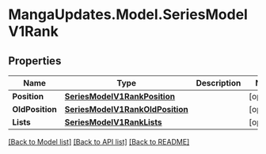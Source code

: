 # MangaUpdates.Model.SeriesModelV1Rank

## Properties

Name | Type | Description | Notes
------------ | ------------- | ------------- | -------------
**Position** | [**SeriesModelV1RankPosition**](SeriesModelV1RankPosition.md) |  | [optional] 
**OldPosition** | [**SeriesModelV1RankOldPosition**](SeriesModelV1RankOldPosition.md) |  | [optional] 
**Lists** | [**SeriesModelV1RankLists**](SeriesModelV1RankLists.md) |  | [optional] 

[[Back to Model list]](../README.md#documentation-for-models) [[Back to API list]](../README.md#documentation-for-api-endpoints) [[Back to README]](../README.md)

